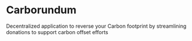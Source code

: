 # Carborundum
Decentralized application to reverse your Carbon footprint by streamlining donations to support carbon offset efforts
